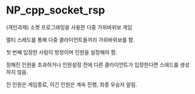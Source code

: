 # NP_cpp_socket_rsp
(개인과제)
소켓 프로그래밍을 사용한 다중 가위바위보 게임

멀티 스레드를 통해 다중 클라이언트들끼리 가위바위보를 함.

첫 번째 입장한 사람이 방장이며 인원을 설정해야 함.

정해진 인원을 초과하거나 인원설정 전에 다른 클라이언트가 입장한다면 스레드를 생성하지 않음.

진 인원은 게임종료, 이긴 인원은 계속 진행, 최종 우승자 알림.
